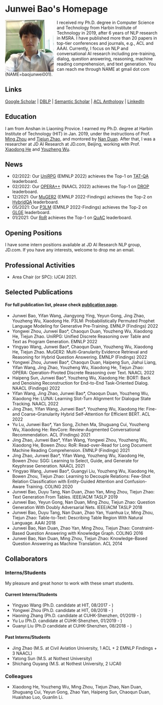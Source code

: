 # Junwei Bao's Homepage

<img align="left" src="citations.jpg" width=160 height=170 alt="a photo" style="padding-right:10px">

I received my Ph.D. degree in Computer Science and Technology from Harbin Institute of Technology in 2019, after 6 years of NLP research in MSRA. I have published more than 20 papers in top-tier conferences and journals, e.g., ACL and AAAI. Currently, I focus on NLP and conversational AI research including pre-training, dialog, question answering, reasoning, machine reading comprehension, and text generation. You can reach me through NAME at gmail dot com (NAME=baojunwei001).


## Links
[Google Scholar](https://scholar.google.com/citations?hl=en&user=hcRREnsAAAAJ) | [DBLP](https://dblp.org/pid/221/1287-1.html) | [Semantic Scholar](https://www.semanticscholar.org/author/Junwei-Bao/3299718?sort=total-citations) | [ACL Anthology](https://aclanthology.org/people/junwei-bao) | [LinkedIn](https://www.linkedin.cn/incareer/in/junwei-bao-b2883386)

## Education

I am from Anshan in Liaoning Provice. I earned my Ph.D. degree at Harbin Institute of Technology (HIT) in Jan. 2019, under the instructions of Prof. [Ming Zhou](https://scholar.google.co.jp/citations?user=a0w5c0gAAAAJ&hl=en) and [Tiejun Zhao](https://baike.baidu.com/item/%E8%B5%B5%E9%93%81%E5%86%9B/7533734), and montored by [Nan Duan](https://nanduan.github.io/). After that, I was a researcher at JD AI Research at JD.com, Beijing, working with Prof. [Xiaodong He](https://scholar.google.com/citations?user=W5WbqgoAAAAJ&hl=en) and [Youzheng Wu](https://sites.google.com/site/erzhengcn/). 

## News
- 02/2022: Our [UniRPG]() (EMNLP 2022) achieves the Top-1 on [TAT-QA](https://nextplusplus.github.io/TAT-QA/) leaderboard.
- 02/2022: Our [OPERA++](https://aclanthology.org/2022.naacl-main.119.pdf) (NAACL 2022) achieves the Top-1 on [DROP](https://leaderboard.allenai.org/drop/submissions/public) leaderboard.
- 12/2021: Our [MuGER2]() (EMNLP 2022-Findings) achieves the Top-2 on [HybridQA](https://competitions.codalab.org/competitions/24420#results) leaderboard.
- 05/2021: Our [P3LM]() (EMNLP 2022-Findings) achieves the Top-2 on [GLGE](https://microsoft.github.io/glge/) leaderboard.
- 01/2021: Our [RoR](https://aclanthology.org/2021.findings-emnlp.160.pdf) achieves the Top-1 on [QuAC](https://quac.ai/) leaderboard.


## Opening Positions
I have some intern positions available at JD AI Research NLP group, JD.com. If you have any interests, welcome to drop me an email. 

## Professional Activities
- Area Chair (or SPC): IJCAI 2021. 

## Selected Publications
#### For full publication list, please check [publication page](publications.md).
- Junwei Bao, Yifan Wang, Jiangyong Ying, Yeyun Gong, Jing Zhao, Youzheng Wu, Xiaodong He. P3LM: Probabilistically Permuted Prophet Language Modeling for Generative Pre-Training. EMNLP (Findings) 2022
- Yongwei Zhou, Junwei Bao*, Chaoqun Duan, Youzheng Wu, Xiaodong He, Tiejun Zhao. UniRPG: Unified Discrete Reasoning over Table and Text as Program Generation. EMNLP 2022
- Yingyao Wang, Junwei Bao*, Chaoqun Duan, Youzheng Wu, Xiaodong He, Tiejun Zhao. MuGER2: Multi-Granularity Evidence Retrieval and Reasoning for Hybrid Question Answering. EMNLP (Findings) 2022
- Yongwei Zhou, Junwei Bao*, Chaoqun Duan, Haipeng Sun, Jiahui Liang, Yifan Wang, Jing Zhao, Youzheng Wu, Xiaodong He, Tiejun Zhao: OPERA: Operation-Pivoted Discrete Reasoning over Text. NAACL 2022
- Haipeng Sun, Junwei Bao*, Youzheng Wu, Xiaodong He: BORT: Back and Denoising Reconstruction for End-to-End Task-Oriented Dialog. NAACL (Findings) 2022
- Yifan Wang, Jing Zhao, Junwei Bao*, Chaoqun Duan, Youzheng Wu, Xiaodong He: LUNA: Learning Slot-Turn Alignment for Dialogue State Tracking. NAACL 2022
- Jing Zhao, Yifan Wang, Junwei Bao*, Youzheng Wu, Xiaodong He: Fine- and Coarse-Granularity Hybrid Self-Attention for Efficient BERT. ACL 2022
- Yu Lu, Junwei Bao*, Yan Song, Zichen Ma, Shuguang Cui, Youzheng Wu, Xiaodong He: RevCore: Review-Augmented Conversational Recommendation. ACL (Findings) 2021
- Jing Zhao, Junwei Bao*, Yifan Wang, Yongwei Zhou, Youzheng Wu, Xiaodong He, Bowen Zhou: RoR: Read-over-Read for Long Document Machine Reading Comprehension. EMNLP (Findings) 2021
- Jing Zhao, Junwei Bao*, Yifan Wang, Youzheng Wu, Xiaodong He, Bowen Zhou: SGG: Learning to Select, Guide, and Generate for Keyphrase Generation. NAACL 2021
- Yingyao Wang, Junwei Bao*, Guangyi Liu, Youzheng Wu, Xiaodong He, Bowen Zhou, Tiejun Zhao: Learning to Decouple Relations: Few-Shot Relation Classification with Entity-Guided Attention and Confusion-Aware Training. COLING 2020
- Junwei Bao, Duyu Tang, Nan Duan, Zhao Yan, Ming Zhou, Tiejun Zhao: Text Generation From Tables. IEEE/ACM TASLP 2019
- Junwei Bao, Yeyun Gong, Nan Duan, Ming Zhou, Tiejun Zhao: Question Generation With Doubly Adversarial Nets. IEEE/ACM TASLP 2018
- Junwei Bao, Duyu Tang, Nan Duan, Zhao Yan, Yuanhua Lv, Ming Zhou, Tiejun Zhao: Table-to-Text: Describing Table Region With Natural Language. AAAI 2018
- Junwei Bao, Nan Duan, Zhao Yan, Ming Zhou, Tiejun Zhao: Constraint-Based Question Answering with Knowledge Graph. COLING 2016
- Junwei Bao, Nan Duan, Ming Zhou, Tiejun Zhao: Knowledge-Based Question Answering as Machine Translation. ACL 2014

## Collaborators

### Interns/Students
My pleasure and great honor to work with these smart students.

#### Current Interns/Students
- Yingyao Wang (Ph.D. candidate at HIT, 08/2017 - )
- Yongwei Zhou (Ph.D. candidate at HIT, 08/2018 - )
- Haoning Zhang (Ph.D. candidate at CUHK-Shenzhen, 01/2019 - )
- Yu Lu (Ph.D. candidate at CUHK-Shenzhen, 01/2019 - )
- Guanyi Liu (Ph.D candidate at CUHK-Shenzhen, 08/2018 - )

#### Past Interns/Students
- Jing Zhao (M.S. at Civil Aviation University, 1 ACL + 2 EMNLP Findings + 3 NAACL)
- Yatong Sun (M.S. at Nothest University)
- Shichang Ouyang (M.S. at Nothest University, 2 IJCAI)

### Colleagues 
- Xiaodong He, Youzheng Wu, Ming Zhou, Tiejun Zhao, Nan Duan, Shuguang Cui, Yeyun Gong, Zhao Yan, Haipeng Sun, Chaoqun Duan, Huaishao Luo, Guanlin Li.

